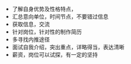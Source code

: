 + 了解自身优势及性格特点，
+ 汇总意向单位，时间节点，不要错过信息
+ 获取信息，交流
+ 针对岗位，针对性的制作简历
+ 多寻找内推途径
+ 面试自我介绍，突出重点，详略得当，表达清晰
+ 薪资，岗位可以试探，有一定的坚持

